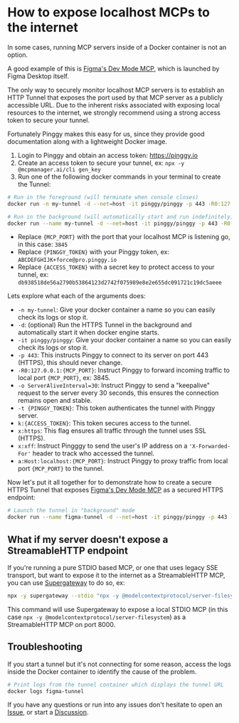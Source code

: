 # How to expose localhost MCPs to the internet

In some cases, running MCP servers inside of a Docker container is not an option.

A good example of this is [Figma's Dev Mode MCP](https://help.figma.com/hc/en-us/articles/32132100833559-Guide-to-the-Dev-Mode-MCP-Server), which is launched by Figma Desktop itself.

The only way to securely monitor localhost MCP servers is to establish an HTTP Tunnel that exposes the port used by that MCP server as a publicly accessible URL. Due to the inherent risks associated with exposing local resources to the internet, we strongly recommend using a strong access token to secure your tunnel.

Fortunately Pinggy makes this easy for us, since they provide good documentation along with a lightweight Docker image.

1. Login to Pinggy and obtain an access token: https://pinggy.io
2. Create an access token to secure your tunnel, ex: `npx -y @mcpmanager.ai/cli gen_key`
3. Run one of the following docker commands in your terminal to create the Tunnel: 


```bash
# Run in the foreground (will terminate when console closes)
docker run -n my-tunnel -d --net=host -it pinggy/pinggy -p 443 -R0:127.0.0.1:{MCP_PORT} -o ServerAliveInterval=30 -t {PINGGY_TOKEN} k:{ACCESS_TOKEN} x:https x:xff a:Host:localhost:{MCP_PORT}

# Run in the background (will automatically start and run indefinitely)
docker run --name my-tunnel -d --net=host -it pinggy/pinggy -p 443 -R0:127.0.0.1:{MCP_PORT} -o ServerAliveInterval=30 -t {PINGGY_TOKEN} k:{ACCESS_TOKEN} x:https x:xff a:Host:localhost:{MCP_PORT}
```

- Replace `{MCP_PORT}` with the port that your localhost MCP is listening go, in this case: `3845`
- Replace `{PINGGY_TOKEN}` with your Pinggy token, ex: `ABCDEFGHIJK+force@pro.pinggy.io`
- Replace `{ACCESS_TOKEN}` with a secret key to protect access to your tunnel, ex: `db938518de56a2790b53864123d2742f075989e8e2e655dc091721c19dc5aeee`

Lets explore what each of the arguments does:

- `-n my-tunnel`: Give your docker container a name so you can easily check its logs or stop it.
- `-d`: (optional) Run the HTTPS Tunnel in the background and automatically start it when docker engine starts.
- `-it pinggy/pinggy`: Give your docker container a name so you can easily check its logs or stop it.
- `-p 443`: This instructs Pinggy to connect to its server on port 443 (HTTPS), this should never change.
- `-R0:127.0.0.1:{MCP_PORT}`: Instruct Pinggy to forward incoming traffic to local port `{MCP_PORT}`, ex: 3845.
- `-o ServerAliveInterval=30`:  Instruct Pinggy to send a "keepalive" request to the server every 30 seconds, this ensures the connection remains open and stable.
- `-t {PINGGY_TOKEN}`: This token authenticates the tunnel with Pinggy server.
- `k:{ACCESS_TOKEN}`: This token secures access to the tunnel.
- `x:https`: This flag ensures all traffic through the tunnel uses SSL (HTTPS).
- `x:xff`: Instruct Pingggy to send the user's IP address on a `'X-Forwarded-For'` header to track who accessed the tunnel.
- `a:Host:localhost:{MCP_PORT}`: Instruct Pinggy to proxy traffic from local port `{MCP_PORT}` to the tunnel.

Now let's put it all together for to demonstrate how to create a secure HTTPS Tunnel that exposes [Figma's Dev Mode MCP](https://help.figma.com/hc/en-us/articles/32132100833559-Guide-to-the-Dev-Mode-MCP-Server) as a secured HTTPS endpoint:

```bash
# Launch the tunnel in "background" mode
docker run --name figma-tunnel -d --net=host -it pinggy/pinggy -p 443 -R0:127.0.0.1:3845 -o ServerAliveInterval=30 -t ABCDEFGHIJK+force@pro.pinggy.io k:db938518de56a2790b53864123d2742f075989e8e2e655dc091721c19dc5aeee x:https x:xff a:Host:localhost:3845
```

## What if my server doesn't expose a StreamableHTTP endpoint

If you're running a pure STDIO based MCP, or one that uses legacy SSE transport, but want to expose it to the internet as a StreamableHTTP MCP, you can use [Supergateway](https://github.com/supercorp-ai/supergateway) to do so, ex:

```bash
npx -y supergateway --stdio "npx -y @modelcontextprotocol/server-filesystem" --outputTransport streamableHttp --port 8000
```

This command will use Supergateway to expose a local STDIO MCP (in this case `npx -y @modelcontextprotocol/server-filesystem`) as a StreamableHTTP MCP on port 8000.

## Troubleshooting

If you start a tunnel but it's not connecting for some reason, access the logs inside the Docker container to identify the cause of the problem.

```bash
# Print logs from the tunnel container which displays the tunnel URL
docker logs figma-tunnel
```

If you have any questions or run into any issues don't hesitate to open an [Issue](https://github.com/MCP-Manager/MCP-Checklists/issues), or start a [Discussion](https://github.com/MCP-Manager/MCP-Checklists/discussions).
